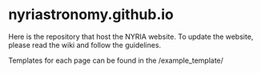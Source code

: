 # nyriastronomy.github.io

Here is the repository that host the NYRIA website. To update the website, please read the wiki and follow the guidelines. 

Templates for each page can be found in the /example_template/
